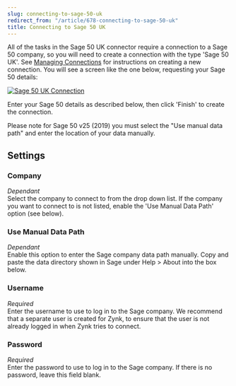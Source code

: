 ```yaml
---
slug: connecting-to-sage-50-uk
redirect_from: "/article/678-connecting-to-sage-50-uk"
title: Connecting to Sage 50 UK
---
```


All of the tasks in the Sage 50 UK connector require a connection to a Sage 50 company, so you will need to create a connection with the type 'Sage 50 UK'. See [Managing Connections](managing-connections) for instructions on creating a new connection. You will see a screen like the one below, requesting your Sage 50 details:

[![Sage 50 UK Connection](http://www.zynk.com/images/v2/sage_50_uk_connection.png)](http://www.zynk.com/images/v2/sage_50_uk_connection.png)

Enter your Sage 50 details as described below, then click 'Finish' to create the connection.

Please note for Sage 50 v25 (2019) you must select the "Use manual data path" and enter the location of your data manually.

## Settings
### Company
_Dependant_  
Select the company to connect to from the drop down list. If the company you want to connect to is not listed, enable the 'Use Manual Data Path' option (see below).

### Use Manual Data Path
_Dependant_  
Enable this option to enter the Sage company data path manually. Copy and paste the data directory shown in Sage under Help > About into the box below.

### Username
_Required_  
Enter the username to use to log in to the Sage company. We recommend that a separate user is created for Zynk, to ensure that the user is not already logged in when Zynk tries to connect.

### Password
_Required_  
Enter the password to use to log in to the Sage company. If there is no password, leave this field blank.
